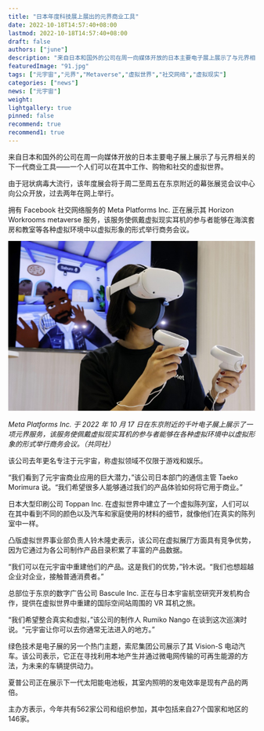 ```yaml
---
title: "日本年度科技展上展出的元界商业工具"
date: 2022-10-18T14:57:40+08:00
lastmod: 2022-10-18T14:57:40+08:00
draft: false
authors: ["june"]
description: "来自日本和国外的公司在周一向媒体开放的日本主要电子展上展示了与元界相关的下一代商业工具——一个人们可以在其中工作、购物和社交的虚拟世界。"
featuredImage: "91.jpg"
tags: ["元宇宙","元界","Metaverse","虚拟世界","社交网络","虚拟现实"]
categories: ["news"]
news: ["元宇宙"]
weight: 
lightgallery: true
pinned: false
recommend: true
recommend1: true
---
```




来自日本和国外的公司在周一向媒体开放的日本主要电子展上展示了与元界相关的下一代商业工具——一个人们可以在其中工作、购物和社交的虚拟世界。

由于冠状病毒大流行，该年度展会将于周二至周五在东京附近的幕张展览会议中心向公众开放，过去两年在网上举行。

拥有 Facebook 社交网络服务的 Meta Platforms Inc. 正在展示其 Horizon Workrooms metaverse 服务，该服务使佩戴虚拟现实耳机的参与者能够在海滨套房和教室等各种虚拟环境中以虚拟形象的形式举行商务会议。

![元宇宙](90.png)

*Meta Platforms Inc. 于 2022 年 10 月 17 日在东京附近的千叶电子展上展示了一项元界服务，该服务使佩戴虚拟现实耳机的参与者能够在各种虚拟环境中以虚拟形象的形式举行商务会议。（共同社）*

该公司去年更名专注于元宇宙，称虚拟领域不仅限于游戏和娱乐。

“我们看到了元宇宙商业应用的巨大潜力，”该公司日本部门的通信主管 Taeko Morimura 说。“我们希望很多人能够通过我们的产品体验如何将它用于商业。”

日本大型印刷公司 Toppan Inc. 在虚拟世界中建立了一个虚拟陈列室，人们可以在其中看到不同的颜色以及汽车和家庭使用的材料的细节，就像他们在真实的陈列室中一样。

凸版虚拟世界事业部负责人铃木隆史表示，该公司在虚拟展厅方面具有竞争优势，因为它通过为各公司制作产品目录积累了丰富的产品数据。

“我们可以在元宇宙中重建他们的产品。这是我们的优势，”铃木说。“我们也想超越企业对企业，接触普通消费者。”

总部位于东京的数字广告公司 Bascule Inc. 正在与日本宇宙航空研究开发机构合作，提供在虚拟世界中重建的国际空间站周围的 VR 耳机之旅。

“我们希望整合真实和虚拟，”该公司的制作人 Rumiko Nango 在谈到这次巡演时说。“元宇宙让你可以去你通常无法进入的地方。”

绿色技术是电子展的另一个热门主题，索尼集团公司展示了其 Vision-S 电动汽车。该公司表示，它正在寻找利用本地产生并通过微电网传输的可再生能源的方法，为未来的车辆提供动力。

夏普公司正在展示下一代太阳能电池板，其室内照明的发电效率是现有产品的两倍。

主办方表示，今年共有562家公司和组织参加，其中包括来自27个国家和地区的146家。